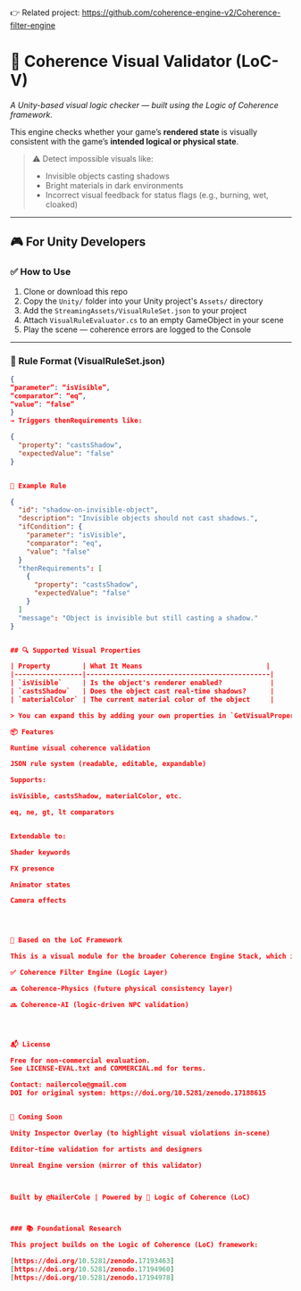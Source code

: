👉 Related project: https://github.com/coherence-engine-v2/Coherence-filter-engine

# 🧠 Coherence Visual Validator (LoC-V)

*A Unity-based visual logic checker — built using the Logic of Coherence framework.*

This engine checks whether your game’s **rendered state** is visually consistent with the game’s **intended logical or physical state**.

> ⚠️ Detect impossible visuals like:
> - Invisible objects casting shadows
> - Bright materials in dark environments
> - Incorrect visual feedback for status flags (e.g., burning, wet, cloaked)

---

## 🎮 For Unity Developers

### ✅ How to Use
1. Clone or download this repo
2. Copy the `Unity/` folder into your Unity project's `Assets/` directory
3. Add the `StreamingAssets/VisualRuleSet.json` to your project
4. Attach `VisualRuleEvaluator.cs` to an empty GameObject in your scene
5. Play the scene — coherence errors are logged to the Console

---

### 🧩 Rule Format (VisualRuleSet.json)
```json
{
“parameter”: “isVisible”,
“comparator”: “eq”,
“value”: “false”
}
→ Triggers thenRequirements like:

{
  "property": "castsShadow",
  "expectedValue": "false"
}


🧪 Example Rule

{
  "id": "shadow-on-invisible-object",
  "description": "Invisible objects should not cast shadows.",
  "ifCondition": {
    "parameter": "isVisible",
    "comparator": "eq",
    "value": "false"
  }
  "thenRequirements": [
    {
      "property": "castsShadow",
      "expectedValue": "false"
    }
  ]
  "message": "Object is invisible but still casting a shadow."
}


## 🔍 Supported Visual Properties

| Property        | What It Means                               |
|-----------------|----------------------------------------------|
| `isVisible`     | Is the object's renderer enabled?            |
| `castsShadow`   | Does the object cast real-time shadows?      |
| `materialColor` | The current material color of the object     |

> You can expand this by adding your own properties in `GetVisualProperty()`.

📦 Features

Runtime visual coherence validation

JSON rule system (readable, editable, expandable)

Supports:

isVisible, castsShadow, materialColor, etc.

eq, ne, gt, lt comparators


Extendable to:

Shader keywords

FX presence

Animator states

Camera effects




🧠 Based on the LoC Framework

This is a visual module for the broader Coherence Engine Stack, which includes:

✅ Coherence Filter Engine (Logic Layer)

🔜 Coherence-Physics (future physical consistency layer)

🔜 Coherence-AI (logic-driven NPC validation)




📬 License

Free for non-commercial evaluation.
See LICENSE-EVAL.txt and COMMERCIAL.md for terms.

Contact: nailercole@gmail.com
DOI for original system: https://doi.org/10.5281/zenodo.17188615


🚀 Coming Soon

Unity Inspector Overlay (to highlight visual violations in-scene)

Editor-time validation for artists and designers

Unreal Engine version (mirror of this validator)



Built by @NailerCole | Powered by 🧠 Logic of Coherence (LoC)



### 📚 Foundational Research

This project builds on the Logic of Coherence (LoC) framework:

[https://doi.org/10.5281/zenodo.17193463]
[https://doi.org/10.5281/zenodo.17194960]
[https://doi.org/10.5281/zenodo.17194978]
